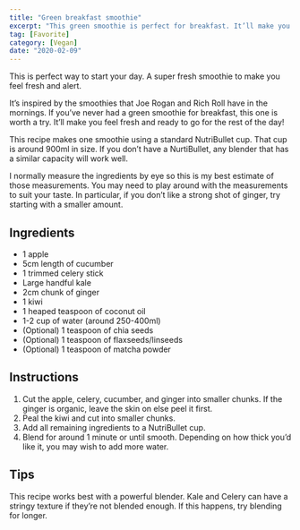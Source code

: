 ```yaml
---
title: "Green breakfast smoothie"
excerpt: "This green smoothie is perfect for breakfast. It’ll make you feel fresh and alert, ready to start your day."
tag: [Favorite]
category: [Vegan]
date: "2020-02-09"
---
```


<p class="lead">This is perfect way to start your day. A super fresh smoothie to make you feel fresh and alert.</p>

 It’s inspired by the smoothies that Joe Rogan and Rich Roll have in the mornings. If you’ve never had a green smoothie for breakfast, this one is worth a try. It’ll make you feel fresh and ready to go for the rest of the day!

This recipe makes one smoothie using a standard NutriBullet cup. That cup is around 900ml in size. If you don’t have a NurtiBullet, any blender that has a similar capacity will work well.

I normally measure the ingredients by eye so this is my best estimate of those measurements. You may need to play around with the measurements to suit your taste. In particular, if you don’t like a strong shot of ginger, try starting with a smaller amount.

## Ingredients

- 1 apple
- 5cm length of cucumber
- 1 trimmed celery stick
- Large handful kale
- 2cm chunk of ginger
- 1 kiwi
- 1 heaped teaspoon of coconut oil
- 1-2 cup of water (around 250-400ml)
- (Optional) 1 teaspoon of chia seeds
- (Optional) 1 teaspoon of flaxseeds/linseeds
- (Optional) 1 teaspoon of matcha powder

## Instructions

1. Cut the apple, celery, cucumber, and ginger into smaller chunks. If the ginger is organic, leave the skin on else peel it first.
2. Peal the kiwi and cut into smaller chunks.
3. Add all remaining ingredients to a NutriBullet cup.
4. Blend for around 1 minute or until smooth. Depending on how thick you’d like it, you may wish to add more water.

## Tips

This recipe works best with a powerful blender. Kale and Celery can have a stringy texture if they’re not blended enough. If this happens, try blending for longer.